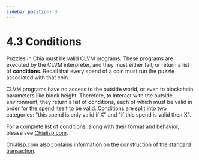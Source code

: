 ```yaml
---
sidebar_position: 3
---
```


# 4.3 Conditions

Puzzles in Chia must be valid CLVM programs. These programs are executed by the CLVM interpreter, and they must either fail, or return a list of **conditions**.  Recall that every spend of a coin must run the puzzle associated with that coin. 

CLVM programs have no access to the outside world, or even to blockchain parameters like block height. Therefore, to interact with the outside environment, they return a list of conditions, each of which must be valid in order for the spend itself to be valid. Conditions are split into two categories: "this spend is only valid if X" and "if this spend is valid then X".

For a complete list of conditions, along with their format and behavior, please see [Chialisp.com](https://chialisp.com/docs/coins_spends_and_wallets#conditions "Conditions in Chialisp").

Chialisp.com also contains information on the construction of [the standard transaction](https://chialisp.com/docs/standard_transaction).